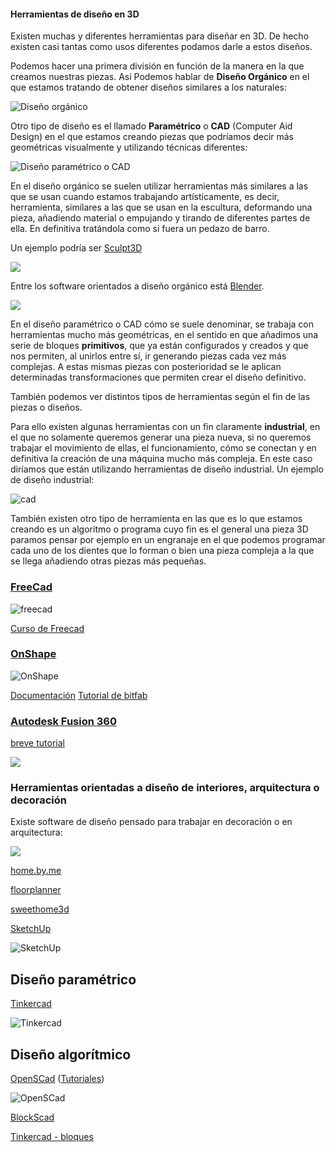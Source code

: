 #### Herramientas de diseño en 3D

Existen muchas y diferentes herramientas para diseñar en 3D. De hecho existen casi tantas como usos diferentes podamos darle a estos diseños.

Podemos hacer una primera división en función de la manera en la que creamos nuestras piezas. Así Podemos hablar de **Diseño Orgánico** en el que estamos tratando de obtener diseños similares a los naturales:


![Diseño orgánico](./images/diseñoOrganico.jpeg)

Otro tipo de diseño es el llamado **Paramétrico** o **CAD** (Computer Aid Design) en el que estamos creando piezas que podríamos decir más geométricas visualmente y utilizando técnicas diferentes:

![Diseño paramétrico o CAD](./images/diseñoParametrico.jpeg)

En el diseño orgánico se suelen utilizar herramientas más similares a las que se usan cuando estamos trabajando artísticamente, es decir, herramienta, similares a las que se usan en la escultura, deformando una pieza, añadiendo material o empujando y tirando de diferentes partes de ella. En definitiva tratándola como si fuera un pedazo de barro.

Un ejemplo podría ser [Sculpt3D](https://stephaneginier.com/sculptgl/)

![](./images/ScultGL.png)

Entre los software orientados a diseño orgánico está [Blender](https://www.blender.org/).

![](./images/blender_278_splash_hires.jpg)

En el diseño paramétrico o CAD cómo se suele denominar, se trabaja con herramientas mucho más geométricas, en el sentido en que añadimos una serie de bloques **primitivos**, que ya están configurados y creados y que nos permiten, al unirlos entre sí, ir generando piezas cada vez más complejas. A estas mismas piezas con posterioridad se le aplican determinadas transformaciones que permiten crear el diseño definitivo.

También podemos ver distintos tipos de herramientas según el fin de las piezas o diseños. 


Para ello existen algunas herramientas con un fin claramente **industrial**, en el que no solamente queremos generar una pieza nueva, si no queremos trabajar el movimiento de ellas, el funcionamiento, cómo se conectan y en definitiva la creación de una máquina mucho más compleja. En este caso diríamos que están utilizando herramientas de diseño industrial. Un ejemplo de diseño industrial:

![cad](./images/FourCylinderEngine.gif)

También existen otro tipo de herramienta en las que es lo que estamos creando es un algoritmo o programa cuyo fin es el general una pieza 3D paramos pensar por ejemplo en un engranaje en el que podemos programar cada uno de los dientes que lo forman o bien una pieza compleja a la que se llega añadiendo otras piezas más pequeñas.

### [FreeCad](http://www.freecadweb.org/)

![freecad](./images/FreeCAD_aeroponic_system.jpg) 

[Curso de Freecad](http://www.iearobotics.com/wiki/index.php?title=Dise%C3%B1o_de_piezas_con_Freecad) 


### [OnShape](https://www.onshape.com/en/products/free)

![OnShape](./images/onshape.jpg)


[Documentación](https://www.onshape.com/en/resource-center/) [Tutorial de bitfab](https://bitfab.io/es/blog/onshape/)

### [Autodesk Fusion 360](https://www.autodesk.es/products/fusion-360/overview?term=1-YEAR) 

[breve tutorial](https://bitfab.io/es/blog/fusion-360-impresion-3d/)

![](./images/assembly-1-768x432.jpg)

### Herramientas orientadas a diseño de interiores, arquitectura o decoración

Existe software de diseño pensado para trabajar en decoración o en arquitectura:

![](./images/homebyme.png)

[home.by.me](https://home.by.me/es/)

[floorplanner](https://es.floorplanner.com/)

[sweethome3d](http://www.sweethome3d.com/es/)

[SketchUp](https://my.sketchup.com/app)

![SketchUp](./images/sketchup-dimensions.jpg)


## Diseño paramétrico

[Tinkercad](http://Tinkercad.com)

![Tinkercad](./images/Tinkercad.jpg)

## Diseño algorítmico

[OpenSCad](http://www.openscad.org/) ([Tutoriales](http://www.iearobotics.com/wiki/index.php?title=Obijuan_Academy#Tutoriales_Openscad))

![OpenSCad](./images/openscad-screen-gear.jpg)

[BlockScad](https://blockscad.com)

[Tinkercad - bloques](http://Tinkercad.com)

